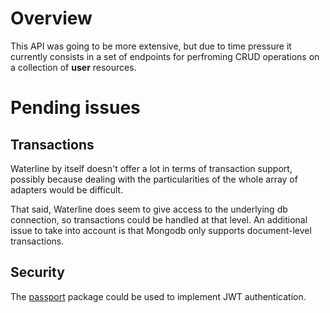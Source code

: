 # Overview

This API was going to be more extensive, but due to time pressure it currently
consists in a set of endpoints for perfroming CRUD operations on a collection
of **user** resources.

# Pending issues

## Transactions

Waterline by itself doesn't offer a lot in terms of transaction support,
possibly because dealing with the particularities of the whole array of
adapters would be difficult.

That said, Waterline does seem to give access to the underlying db connection,
so transactions could be handled at that level. An additional issue to take
into account is that Mongodb only supports document-level transactions.

## Security

The [passport](https://www.npmjs.com/package/passport) package could be used to
implement JWT authentication.

